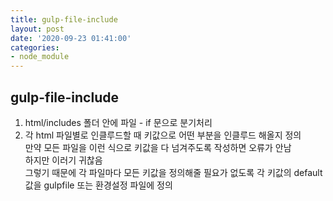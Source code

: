 ```yaml
---
title: gulp-file-include
layout: post
date: '2020-09-23 01:41:00'
categories:
- node_module
---
```


## gulp-file-include

1. html/includes 폴더 안에 파일 - if 문으로 분기처리
2. 각 html 파일별로 인클루드할 때 키값으로 어떤 부분을 인클루드 해올지 정의  
   만약 모든 파일을 이런 식으로 키값을 다 넘겨주도록 작성하면 오류가 안남  
   하지만 이러기 귀찮음  
   그렇기 때문에 각 파일마다 모든 키값을 정의해줄 필요가 없도록 각 키값의 default 값을 gulpfile 또는 환경설정 파일에 정의
